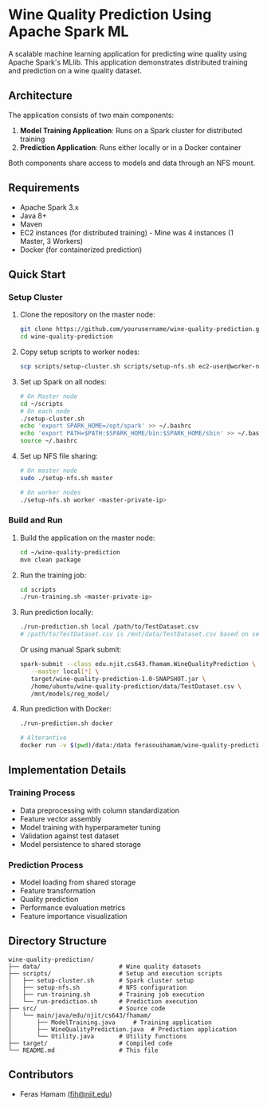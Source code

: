 # Wine Quality Prediction Using Apache Spark ML

A scalable machine learning application for predicting wine quality using Apache Spark's MLlib. This application demonstrates distributed training and prediction on a wine quality dataset.


## Architecture

The application consists of two main components:

1. **Model Training Application**: Runs on a Spark cluster for distributed training
2. **Prediction Application**: Runs either locally or in a Docker container

Both components share access to models and data through an NFS mount.

## Requirements

- Apache Spark 3.x
- Java 8+
- Maven
- EC2 instances (for distributed training) - Mine was 4 instances (1 Master, 3 Workers)
- Docker (for containerized prediction)

## Quick Start

### Setup Cluster

1. Clone the repository on the master node:
   ```bash
   git clone https://github.com/yourusername/wine-quality-prediction.git
   cd wine-quality-prediction
   ```

2. Copy setup scripts to worker nodes:
   ```bash
   scp scripts/setup-cluster.sh scripts/setup-nfs.sh ec2-user@worker-node:~/
   ```

3. Set up Spark on all nodes:
   ```bash
   # On Master node
   cd ~/scripts
   # On each node
   ./setup-cluster.sh
   echo 'export SPARK_HOME=/opt/spark' >> ~/.bashrc
   echo 'export PATH=$PATH:$SPARK_HOME/bin:$SPARK_HOME/sbin' >> ~/.bashrc
   source ~/.bashrc
   ```

4. Set up NFS file sharing:
   ```bash
   # On master node
   sudo ./setup-nfs.sh master
   
   # On worker nodes
   ./setup-nfs.sh worker <master-private-ip>
   ```

### Build and Run

1. Build the application on the master node:
   ```bash
   cd ~/wine-quality-prediction
   mvn clean package
   ```

2. Run the training job:
   ```bash
   cd scripts
   ./run-training.sh <master-private-ip>
   ```

3. Run prediction locally:
   ```bash
   ./run-prediction.sh local /path/to/TestDataset.csv
   # /path/to/TestDataset.csv is /mnt/data/TestDataset.csv based on setup-nfs.sh script
   ```
   
   Or using manual Spark submit:
   ```bash
   spark-submit --class edu.njit.cs643.fhamam.WineQualityPrediction \
      --master local[*] \
      target/wine-quality-prediction-1.0-SNAPSHOT.jar \
      /home/ubuntu/wine-quality-prediction/data/TestDataset.csv \
      /mnt/models/reg_model/
   ```

4. Run prediction with Docker:
   ```bash
   ./run-prediction.sh docker

   # Alterantive
   docker run -v $(pwd)/data:/data ferasouihamam/wine-quality-prediction:latest
   ```

## Implementation Details

### Training Process
- Data preprocessing with column standardization
- Feature vector assembly
- Model training with hyperparameter tuning
- Validation against test dataset
- Model persistence to shared storage

### Prediction Process
- Model loading from shared storage
- Feature transformation
- Quality prediction
- Performance evaluation metrics
- Feature importance visualization

## Directory Structure

```
wine-quality-prediction/
├── data/                      # Wine quality datasets
├── scripts/                   # Setup and execution scripts
│   ├── setup-cluster.sh       # Spark cluster setup
│   ├── setup-nfs.sh           # NFS configuration
│   ├── run-training.sh        # Training job execution
│   └── run-prediction.sh      # Prediction execution
├── src/                       # Source code
│   └── main/java/edu/njit/cs643/fhamam/
│       ├── ModelTraining.java     # Training application
│       ├── WineQualityPrediction.java  # Prediction application
│       └── Utility.java       # Utility functions
├── target/                    # Compiled code
└── README.md                  # This file
```

## Contributors

- Feras Hamam (fih@njit.edu)